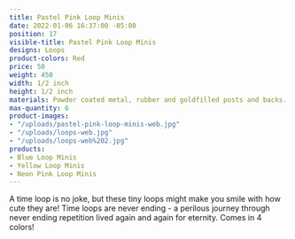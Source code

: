 ```yaml
---
title: Pastel Pink Loop Minis
date: 2022-01-06 16:37:00 -05:00
position: 17
visible-title: Pastel Pink Loop Minis
designs: Loops
product-colors: Red
price: 50
weight: 450
width: 1/2 inch
height: 1/2 inch
materials: Powder coated metal, rubber and goldfilled posts and backs.
max-quantity: 6
product-images:
- "/uploads/pastel-pink-loop-minis-web.jpg"
- "/uploads/loops-web.jpg"
- "/uploads/loops-web%202.jpg"
products:
- Blue Loop Minis
- Yellow Loop Minis
- Neon Pink Loop Minis
---
```


A time loop is no joke, but these tiny loops might make you smile with how cute they are! Time loops are never ending - a perilous journey through never ending repetition lived again and again for eternity. Comes in 4 colors!